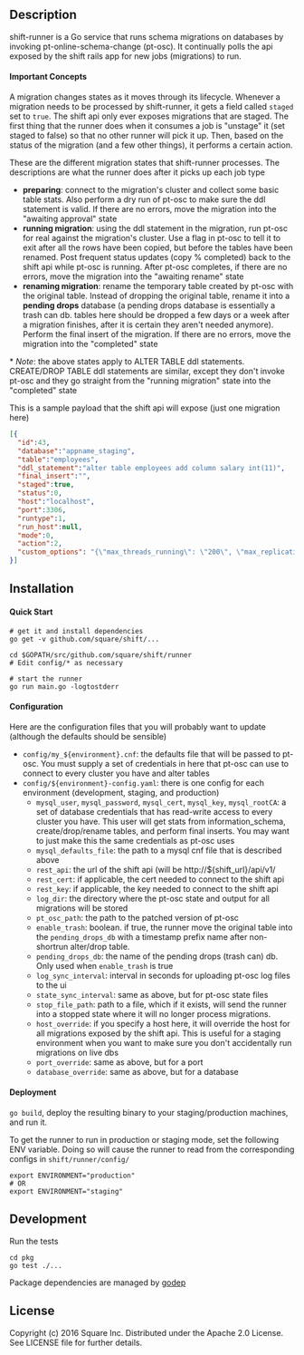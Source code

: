 Description
------
shift-runner is a Go service that runs schema migrations on databases by invoking pt-online-schema-change (pt-osc). It continually polls the api exposed by the shift rails app for new jobs (migrations) to run.

#### Important Concepts
A migration changes states as it moves through its lifecycle. Whenever a migration needs to be processed by shift-runner, it gets a field called `staged` set to `true`. The shift api only ever exposes migrations that are staged. The first thing that the runner does when it consumes a job is "unstage" it (set staged to false) so that no other runner will pick it up. Then, based on the status of the migration (and a few other things), it performs a certain action.

These are the different migration states that shift-runner processes. The descriptions are what the runner does after it picks up each job type
* **preparing**: connect to the migration's cluster and collect some basic table stats. Also perform a dry run of pt-osc to make sure the ddl statement is valid. If there are no errors, move the migration into the "awaiting approval" state
* **running migration**: using the ddl statement in the migration, run pt-osc for real against the migration's cluster. Use a flag in pt-osc to tell it to exit after all the rows have been copied, but before the tables have been renamed. Post frequent status updates (copy % completed) back to the shift api while pt-osc is running. After pt-osc completes, if there are no errors, move the migration into the "awaiting rename" state
* **renaming migration**: rename the temporary table created by pt-osc with the original table. Instead of dropping the original table, rename it into a **pending drops** database (a pending drops database is essentially a trash can db. tables here should be dropped a few days or a week after a migration finishes, after it is certain they aren't needed anymore). Perform the final insert of the migration. If there are no errors, move the migration into the "completed" state

\* _Note_: the above states apply to ALTER TABLE ddl statements. CREATE/DROP TABLE ddl statements are similar, except they don't invoke pt-osc and they go straight from the "running migration" state into the "completed" state

This is a sample payload that the shift api will expose (just one migration here)
```json
[{
  "id":43,
  "database":"appname_staging",
  "table":"employees",
  "ddl_statement":"alter table employees add column salary int(11)",
  "final_insert":"",
  "staged":true,
  "status":0,
  "host":"localhost",
  "port":3306,
  "runtype":1,
  "run_host":null,
  "mode":0,
  "action":2,
  "custom_options": "{\"max_threads_running\": \"200\", \"max_replication_lag\":\"1\"}"
}]
```

Installation
------
#### Quick Start
```
# get it and install dependencies
go get -v github.com/square/shift/...

cd $GOPATH/src/github.com/square/shift/runner
# Edit config/* as necessary

# start the runner
go run main.go -logtostderr
```

#### Configuration
Here are the configuration files that you will probably want to update (although the defaults should be sensible)
* `config/my_${environment}.cnf`: the defaults file that will be passed to pt-osc. You must supply a set of credentials in here that pt-osc can use to connect to every cluster you have and alter tables
* `config/${environment}-config.yaml`: there is one config for each environment (development, staging, and production)
  * `mysql_user`, `mysql_password`, `mysql_cert`, `mysql_key`, `mysql_rootCA`: a set of database credentials that has read-write access to every cluster you have. This user will get stats from information_schema, create/drop/rename tables, and perform final inserts. You may want to just make this the same credentials as pt-osc uses
  * `mysql_defaults_file`: the path to a mysql cnf file that is described above
  * `rest_api`: the url of the shift api (will be http://${shift_url}/api/v1/
  * `rest_cert`: if applicable, the cert needed to connect to the shift api
  * `rest_key`: if applicable, the key needed to connect to the shift api
  * `log_dir`: the directory where the pt-osc state and output for all migrations will be stored
  * `pt_osc_path`: the path to the patched version of pt-osc
  * `enable_trash`: boolean. if true, the runner move the original table into the `pending_drops_db` with a timestamp prefix name after non-shortrun alter/drop table.
  * `pending_drops_db`: the name of the pending drops (trash can) db. Only used when `enable_trash` is true
  * `log_sync_interval`: interval in seconds for uploading pt-osc log files to the ui
  * `state_sync_interval`: same as above, but for pt-osc state files
  * `stop_file_path`: path to a file, which if it exists, will send the runner into a stopped state where it will no longer process migrations.
  * `host_override`: if you specify a host here, it will override the host for all migrations exposed by the shift api. This is useful for a staging environment when you want to make sure you don't accidentally run migrations on live dbs
  * `port_override`: same as above, but for a port
  * `database_override`: same as above, but for a database

#### Deployment
`go build`, deploy the resulting binary to your staging/production machines, and run it.

To get the runner to run in production or staging mode, set the following ENV variable. Doing so will cause the runner to read from the corresponding configs in `shift/runner/config/`
```
export ENVIRONMENT="production"
# OR
export ENVIRONMENT="staging"
```

Development
------
Run the tests
```
cd pkg
go test ./...
```

Package dependencies are managed by [godep](https://github.com/tools/godep)

## License

Copyright (c) 2016 Square Inc. Distributed under the Apache 2.0 License.
See LICENSE file for further details.
